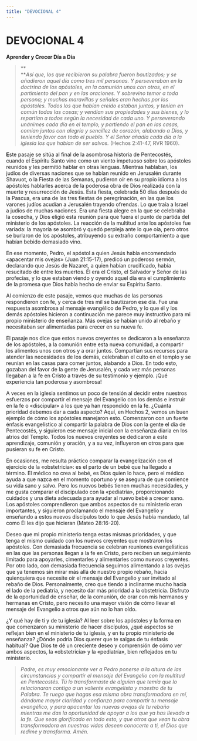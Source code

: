 ```yaml
---
title: "DEVOCIONAL 4"
---
```

# DEVOCIONAL 4

**Aprender y Crecer Día a Día**

> **  
> ***Así que, los que recibieron su palabra fueron bautizados; y se
> añadieron aquel día como tres mil personas. Y perseveraban en la
> doctrina de los apóstoles, en la comunión unos con otros, en el
> partimiento del pan y en las oraciones. Y sobrevino temor a toda
> persona; y muchas maravillas y señales eran hechas por los
> apóstoles. Todos los que habían creído estaban juntos, y tenían en
> común todas las cosas; y vendían sus propiedades y sus bienes, y lo
> repartían a todos según la necesidad de cada uno. Y perseverando
> unánimes cada día en el templo, y partiendo el pan en las casas,
> comían juntos con alegría y sencillez de corazón, alabando a Dios, y
> teniendo favor con todo el pueblo. Y el Señor añadía cada día a la
> iglesia los que habían de ser salvos.* (Hechos 2:41-47, RVR 1960).

**E**ste pasaje se sitúa al final de la asombrosa historia de
Pentecostés, cuando el Espíritu Santo vino como un viento impetuoso
sobre los apóstoles reunidos y les permitió hablar en otras lenguas.
Mientras hablaban, los judíos de diversas naciones que se habían reunido
en Jerusalén durante Shavuot, o la Fiesta de las Semanas, pudieron oír
en su propio idioma a los apóstoles hablarles acerca de la poderosa obra
de Dios realizada con la muerte y resurrección de Jesús. Esta fiesta,
celebrada 50 días después de la Pascua, era una de las tres fiestas de
peregrinación, en las que los varones judíos acudían a Jerusalén
trayendo ofrendas. Lo que traía a Israel a judíos de muchas naciones.
Era una fiesta alegre en la que se celebraba la cosecha, y Dios eligió
esta reunión para que fuera el punto de partida del ministerio de los
apóstoles. La reacción de la multitud ante los apóstoles fue variada: la
mayoría se asombró y quedó perpleja ante lo que oía, pero otros se
burlaron de los apóstoles, atribuyendo su extraño comportamiento a que
habían bebido demasiado vino.

En ese momento, Pedro, el apóstol a quien Jesús había encomendado
«apacentar mis ovejas» (Juan 21:15-17), predicó un poderoso sermón,
declarando que Jesús de Nazaret, a quien habían crucificado, había
resucitado de entre los muertos. Él era el Cristo, el Salvador y Señor
de las profecías, y lo que estaban viendo y oyendo aquel día era el
cumplimiento de la promesa que Dios había hecho de enviar su Espíritu
Santo.

Al comienzo de este pasaje, vemos que muchas de las personas
respondieron con fe, y cerca de tres mil se bautizaron ese día. Fue una
respuesta asombrosa al mensaje evangélico de Pedro, y lo que él y los
demás apóstoles hicieron a continuación me parece muy instructivo para
mi propio ministerio de enseñanza. Más ovejas se habían unido al rebaño
y necesitaban ser alimentadas para crecer en su nueva fe.

El pasaje nos dice que estos nuevos creyentes se dedicaron a la
enseñanza de los apóstoles, a la comunión entre esta nueva comunidad, a
compartir los alimentos unos con otros y a orar juntos. Compartían sus
recursos para atender las necesidades de los demás, celebraban el culto
en el templo y se reunían en las casas para comer juntos, alabando a
Dios. En todo esto, gozaban del favor de la gente de Jerusalén, y cada
vez más personas llegaban a la fe en Cristo a través de su testimonio y
ejemplo. ¡Qué experiencia tan poderosa y asombrosa!

A veces en la iglesia sentimos un poco de tensión al decidir entre
nuestros esfuerzos por compartir el mensaje del Evangelio con los demás
e instruir en la fe o «discipular» a los que ya han respondido en la fe.
¿Cuánta prioridad debemos dar a cada aspecto? Aquí, en Hechos 2, vemos
un buen ejemplo de cómo los apóstoles manejaron esto. Comenzaron con un
fuerte énfasis evangelístico al compartir la palabra de Dios con la
gente el día de Pentecostés, y siguieron ese mensaje inicial con la
enseñanza diaria en los atrios del Templo. Todos los nuevos creyentes se
dedicaron a este aprendizaje, comunión y oración, y a su vez, influyeron
en otros para que pusieran su fe en Cristo.

En ocasiones, me resulta práctico comparar la evangelización con el
ejercicio de la «obstetricia»: es el parto de un bebé que ha llegado a
término. El médico no crea al bebé, es Dios quien lo hace, pero el
médico ayuda a que nazca en el momento oportuno y se asegura de que
comience su vida sano y salvo. Pero los nuevos bebés tienen muchas
necesidades, y me gusta comparar el discipulado con la «pediatría»,
proporcionando cuidados y una dieta adecuada para ayudar al nuevo bebé a
crecer sano. Los apóstoles comprendieron que ambos aspectos de su
ministerio eran importantes, y siguieron proclamando el mensaje del
Evangelio y enseñando a estos nuevos discípulos todo lo que Jesús había
mandado, tal como Él les dijo que hicieran (Mateo 28:16-20).

Deseo que mi propio ministerio tenga estas mismas prioridades, y que
tenga el mismo cuidado con los nuevos creyentes que mostraron los
apóstoles. Con demasiada frecuencia se celebran reuniones evangelísticas
en las que las personas llegan a la fe en Cristo, pero reciben un
seguimiento limitado para apoyarles, cimentarles y alimentarles como
nuevos creyentes. Por otro lado, con demasiada frecuencia seguimos
alimentando a las ovejas que ya tenemos sin mirar más allá de nuestro
propio rebaño, hacia quienquiera que necesite oír el mensaje del
Evangelio y ser invitado al rebaño de Dios. Personalmente, creo que
tiendo a inclinarme mucho hacia el lado de la pediatría, y necesito dar
más prioridad a la obstetricia. Disfruto de la oportunidad de enseñar,
de la comunión, de orar con mis hermanos y hermanas en Cristo, pero
necesito una mayor visión de cómo llevar el mensaje del Evangelio a
otros que aún no lo han oído.

¿Y qué hay de ti y de tu iglesia? Al leer sobre los apóstoles y la forma
en que comenzaron su ministerio de hacer discípulos, ¿qué aspectos se
reflejan bien en el ministerio de tu iglesia, y en tu propio ministerio
de enseñanza? ¿Dónde podría Dios querer que te salgas de tu énfasis
habitual? Que Dios te dé un creciente deseo y comprensión de cómo ver
ambos aspectos, la «obstetricia» y la «pediatría», bien reflejados en tu
ministerio.

> *Padre, es muy emocionante ver a Pedro ponerse a la altura de las
> circunstancias y compartir el mensaje del Evangelio con la multitud en
> Pentecostés. Tú lo transformaste de alguien que temía que lo
> relacionaran contigo a un valiente evangelista y maestro de tu
> Palabra. Te ruego que hagas esa misma obra transformadora en mí,
> dándome mayor claridad y confianza para compartir tu mensaje
> evangélico, y para apacentar las nuevas ovejas de tu rebaño mientras
> me das la oportunidad de apoyar a los que ya has llevado a la fe. Que
> seas glorificado en todo esto, y que otros que vean tu obra
> transformadora en nuestras vidas deseen conocerte a ti, el Dios que
> redime y transforma. Amén.*
